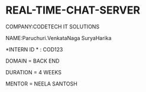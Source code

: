 # REAL-TIME-CHAT-SERVER
COMPANY:CODETECH IT SOLUTIONS

NAME:Paruchuri.VenkataNaga SuryaHarika

*INTERN ID * : COD123

DOMAIN = BACK END

DURATION = 4 WEEKS 

MENTOR = NEELA SANTOSH
